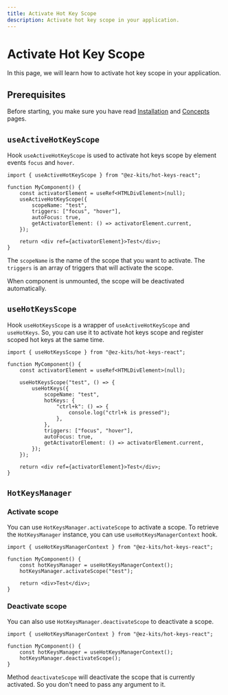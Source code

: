 ```yaml
---
title: Activate Hot Key Scope
description: Activate hot key scope in your application.
---
```


# Activate Hot Key Scope

In this page, we will learn how to activate hot key scope in your application.

## Prerequisites

Before starting, you make sure you have read [Installation](/getting-started/installation) and [Concepts](/getting-started/concepts) pages.

## `useActiveHotKeyScope`

Hook `useActiveHotKeyScope` is used to activate hot keys scope by element events `focus` and `hover`.

```tsx
import { useActiveHotKeyScope } from "@ez-kits/hot-keys-react";

function MyComponent() {
	const activatorElement = useRef<HTMLDivElement>(null);
	useActiveHotKeyScope({
		scopeName: "test",
		triggers: ["focus", "hover"],
		autoFocus: true,
		getActivatorElement: () => activatorElement.current,
	});

	return <div ref={activatorElement}>Test</div>;
}
```

The `scopeName` is the name of the scope that you want to activate. The `triggers` is an array of triggers that will activate the scope.

When component is unmounted, the scope will be deactivated automatically.

## `useHotKeysScope`

Hook `useHotKeysScope` is a wrapper of `useActiveHotKeyScope` and `useHotKeys`. So, you can use it to activate hot keys scope and register scoped hot keys at the same time.

```tsx
import { useHotKeysScope } from "@ez-kits/hot-keys-react";

function MyComponent() {
	const activatorElement = useRef<HTMLDivElement>(null);

	useHotKeysScope("test", () => {
		useHotKeys({
			scopeName: "test",
			hotKeys: {
				"ctrl+k": () => {
					console.log("ctrl+k is pressed");
				},
			},
			triggers: ["focus", "hover"],
			autoFocus: true,
			getActivatorElement: () => activatorElement.current,
		});
	});

	return <div ref={activatorElement}>Test</div>;
}
```

## `HotKeysManager`

### Activate scope

You can use `HotKeysManager.activateScope` to activate a scope. To retrieve the `HotKeysManager` instance, you can use `useHotKeysManagerContext` hook.

```tsx
import { useHotKeysManagerContext } from "@ez-kits/hot-keys-react";

function MyComponent() {
	const hotKeysManager = useHotKeysManagerContext();
	hotKeysManager.activateScope("test");

	return <div>Test</div>;
}
```

### Deactivate scope

You can also use `HotKeysManager.deactivateScope` to deactivate a scope.

```tsx
import { useHotKeysManagerContext } from "@ez-kits/hot-keys-react";

function MyComponent() {
	const hotKeysManager = useHotKeysManagerContext();
	hotKeysManager.deactivateScope();
}
```

Method `deactivateScope` will deactivate the scope that is currently activated. So you don't need to pass any argument to it.
